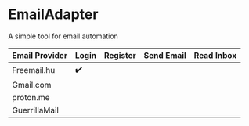# EmailAdapter
A simple tool for email automation 


| Email Provider | Login | Register | Send Email | Read Inbox |
| -------------- | ----- | -------- | ---------- | ---------- |
| Freemail.hu    | :heavy_check_mark: 
| Gmail.com      | 
| proton.me      | 
| GuerrillaMail  | 